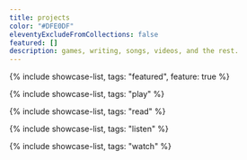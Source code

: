```yaml
---
title: projects
color: "#DFE0DF"
eleventyExcludeFromCollections: false
featured: []
description: games, writing, songs, videos, and the rest.
---
```

<div class="stack-airy">
{% include showcase-list, tags: "featured", feature: true %}

{% include showcase-list, tags: "play" %}

{% include showcase-list, tags: "read" %}

{% include showcase-list, tags: "listen" %}

{% include showcase-list, tags: "watch" %}

</div>